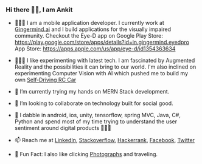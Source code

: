### Hi there 👋🏽, I am Ankit

- 👨🏻‍💻 I am a mobile application developer. I currently work at [Gingermind.ai](https://gingermind.ai/) and I build applications for the visually impaired community. Checkout the Eye-D app on 
Google Play Store: https://play.google.com/store/apps/details?id=in.gingermind.eyedpro 
App Store: https://apps.apple.com/us/app/eye-d/id1354363634

- 👨🏻‍🔬  I like experimenting with latest tech. I am fascinated by Augmented Reality and the possibilities it can bring to our world. I'm also inclined on experimenting Computer Vision with AI which pushed me to build my own [Self-Driving RC Car](https://github.com/ANDESH97/Self_Driving_RC_Car)

- 🌱  I’m currently trying my hands on MERN Stack development.
- 👯 I’m looking to collaborate on technology built for social good.
- 💬  I dabble in android, ios, unity, tensorflow, spring MVC, Java, C#, Python and spend most of my time trying to understand the user sentiment around digital products 🤷🏻‍♂️
- 📫 Reach me at [LinkedIn](https://www.linkedin.com/in/ankit-deshmukh-9818029000/), [Stackoverflow](https://stackoverflow.com/users/6772704/ankit-deshmukh), [Hackerrank](https://www.hackerrank.com/ANDESH97), [Facebook](https://www.facebook.com/profile.php?id=100007388086873), [Twitter](https://twitter.com/AnkitDe16412333)
- 📸 Fun Fact: I also like clicking [Photographs](https://www.instagram.com/ankit_deshmukh/) and traveling.

